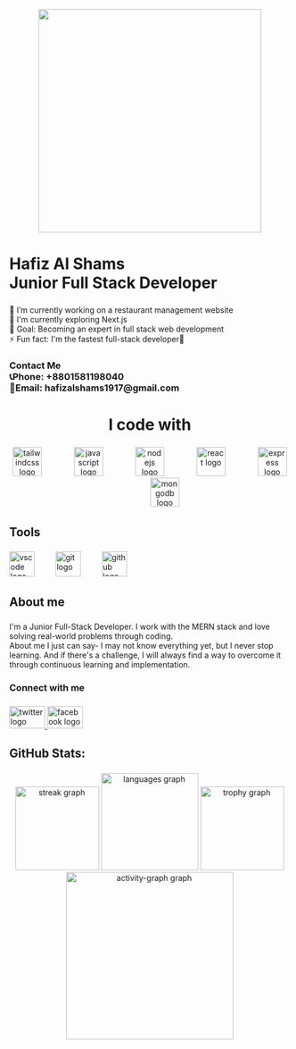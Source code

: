 <div align="center">
  <img height="400" src="https://i.ibb.co.com/XrJ3gXTj/cover-p.gif"  />
</div>

###

<h1 align="left">Hafiz Al Shams<br>Junior Full Stack Developer</h1>

###

<p align="left">🔭 I’m currently working on a restaurant management website<br>🌱 I'm currently exploring Next.js<br>🎯 Goal: Becoming an expert in full stack web development<br>⚡ Fun fact: I'm the fastest full-stack developer🤣</p>

###

<h3 align="left">Contact Me<br>📞Phone: +8801581198040<br>📧Email: hafizalshams1917@gmail.com</h3>

###

<h1 align="center">I code with</h1>

###

<div align="center">
  <img src="https://skillicons.dev/icons?i=tailwind" height="52" alt="tailwindcss logo"  />
  <img width="50" />
  <img src="https://cdn.jsdelivr.net/gh/devicons/devicon/icons/javascript/javascript-original.svg" height="52" alt="javascript logo"  />
  <img width="50" />
  <img src="https://cdn.jsdelivr.net/gh/devicons/devicon/icons/nodejs/nodejs-original.svg" height="52" alt="nodejs logo"  />
  <img width="50" />
  <img src="https://cdn.jsdelivr.net/gh/devicons/devicon/icons/react/react-original.svg" height="52" alt="react logo"  />
  <img width="50" />
  <img src="https://skillicons.dev/icons?i=express" height="52" alt="express logo"  />
  <img width="50" />
  <img src="https://cdn.jsdelivr.net/gh/devicons/devicon/icons/mongodb/mongodb-original.svg" height="52" alt="mongodb logo"  />
</div>

###

<h2 align="left">Tools</h2>

###

<div align="left">
  <img src="https://cdn.jsdelivr.net/gh/devicons/devicon/icons/vscode/vscode-original.svg" height="45" alt="vscode logo"  />
  <img width="30" />
  <img src="https://cdn.simpleicons.org/git/F05032" height="45" alt="git logo"  />
  <img width="30" />
  <img src="https://skillicons.dev/icons?i=github" height="45" alt="github logo"  />
</div>

###

<h2 align="left">About me</h2>

###

<p align="left">I'm a Junior Full-Stack Developer. I work with the MERN stack and love solving real-world problems through coding.<br>About me I just can say- I may not know everything yet, but I never stop learning. And if there's a challenge, I will always find a way to overcome it through continuous learning and implementation.</p>

###

<h3 align="left">Connect with me</h3>

###

<div align="left">
  <a href="https://x.com/shams_world625" target="_blank">
    <img src="https://raw.githubusercontent.com/maurodesouza/profile-readme-generator/master/src/assets/icons/social/twitter/default.svg" width="64" height="40" alt="twitter logo"  />
  </a>
  <a href="https://www.facebook.com/HafizAlShams25/" target="_blank">
    <img src="https://raw.githubusercontent.com/maurodesouza/profile-readme-generator/master/src/assets/icons/social/facebook/default.svg" width="64" height="40" alt="facebook logo"  />
  </a>
</div>

###

<h2 align="left">GitHub Stats:</h2>

###

<div align="center">
  <img src="https://streak-stats.demolab.com?user=Hafiz-Al-Shams&locale=en&mode=daily&theme=default&hide_border=false&border_radius=5&order=3" height="150" alt="streak graph"  />
  <img src="https://github-readme-stats.vercel.app/api/top-langs?username=Hafiz-Al-Shams&locale=en&hide_title=false&layout=compact&card_width=320&langs_count=5&theme=dark&hide_border=false&order=2" height="174" alt="languages graph"  />
  <img src="https://github-profile-trophy.vercel.app?username=Hafiz-Al-Shams&theme=gruvbox&column=-1&row=1&margin-w=8&margin-h=8&no-bg=false&no-frame=false&order=4" height="150" alt="trophy graph"  />
  <img src="https://github-readme-activity-graph.vercel.app/graph?username=Hafiz-Al-Shams&radius=16&theme=react&area=true&order=5" height="300" alt="activity-graph graph"  />
</div>

###
